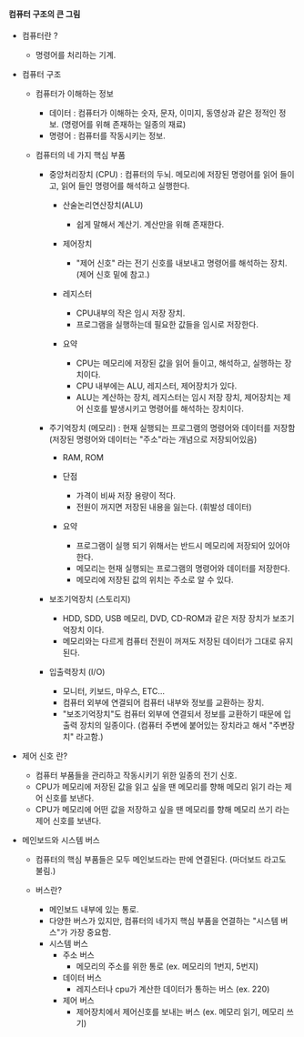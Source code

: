 #### 컴퓨터 구조의 큰 그림

- 컴퓨터란 ?

  - 명령어를 처리하는 기계.

- 컴퓨터 구조

  - 컴퓨터가 이해하는 정보

    - 데이터 : 컴퓨터가 이해하는 숫자, 문자, 이미지, 동영상과 같은 정적인 정보. (명령어를 위해 존재하는 일종의 재료)
    - 명령어 : 컴퓨터를 작동시키는 정보.

  - 컴퓨터의 네 가지 핵심 부품

    - 중앙처리장치 (CPU) : 컴퓨터의 두뇌. 메모리에 저장된 명령어를 읽어 들이고, 읽어 들인 명령어를 해석하고 실행한다.

      - 산술논리연산장치(ALU)

        - 쉽게 말해서 계산기. 계산만을 위해 존재한다.

      - 제어장치

        - "제어 신호" 라는 전기 신호를 내보내고 명령어를 해석하는 장치. (제어 신호 밑에 참고.)

      - 레지스터

        - CPU내부의 작은 임시 저장 장치.
        - 프로그램을 실행하는데 필요한 값들을 임시로 저장한다.

      - 요약

        - CPU는 메모리에 저장된 값을 읽어 들이고, 해석하고, 실행하는 장치이다.
        - CPU 내부에는 ALU, 레지스터, 제어장치가 있다.
        - ALU는 계산하는 장치, 레지스터는 임시 저장 장치, 제어장치는 제어 신호를 발생시키고 명령어를 해석하는 장치이다.

    - 주기억장치 (메모리) : 현재 실행되는 프로그램의 명령어와 데이터를 저장함 (저장된 명령어와 데이터는 "주소"라는 개념으로 저장되어있음)

      - RAM, ROM
      - 단점

        - 가격이 비싸 저장 용량이 적다.
        - 전원이 꺼지면 저장된 내용을 잃는다. (휘발성 데이터)

      - 요약

        - 프로그램이 실행 되기 위해서는 반드시 메모리에 저장되어 있어야 한다.
        - 메모리는 현재 실행되는 프로그램의 명령어와 데이터를 저장한다.
        - 메모리에 저장된 값의 위치는 주소로 알 수 있다.

    - 보조기억장치 (스토리지)

      - HDD, SDD, USB 메모리, DVD, CD-ROM과 같은 저장 장치가 보조기억장치 이다.
      - 메모리와는 다르게 컴퓨터 전원이 꺼져도 저장된 데이터가 그대로 유지된다.

    - 입출력장치 (I/O)

      - 모니터, 키보드, 마우스, ETC...
      - 컴퓨터 외부에 연결되어 컴퓨터 내부와 정보를 교환하는 장치.
      - "보조기억장치"도 컴퓨터 외부에 연결되서 정보를 교환하기 때문에 입출력 장치의 일종이다. (컴퓨터 주변에 붙어있는 장치라고 해서 "주변장치" 라고함.)

- 제어 신호 란?

  - 컴퓨터 부품들을 관리하고 작동시키기 위한 일종의 전기 신호.
  - CPU가 메모리에 저장된 값을 읽고 싶을 땐 메모리를 향해 메모리 읽기 라는 제어 신호를 보낸다.
  - CPU가 메모리에 어떤 값을 저장하고 싶을 땐 메모리를 향해 메모리 쓰기 라는 제어 신호를 보낸다.

- 메인보드와 시스템 버스

  - 컴퓨터의 핵심 부품들은 모두 메인보드라는 판에 연결된다. (마더보드 라고도 불림.)

  - 버스란?
    - 메인보드 내부에 있는 통로.
    - 다양한 버스가 있지만, 컴퓨터의 네가지 핵심 부품을 연결하는 "시스템 버스"가 가장 중요함.
    - 시스템 버스
      - 주소 버스
        - 메모리의 주소를 위한 통로 (ex. 메모리의 1번지, 5번지)
      - 데이터 버스
        - 레지스터나 cpu가 계산한 데이터가 통하는 버스 (ex. 220)
      - 제어 버스
        - 제어장치에서 제어신호를 보내는 버스 (ex. 메모리 읽기, 메모리 쓰기)
